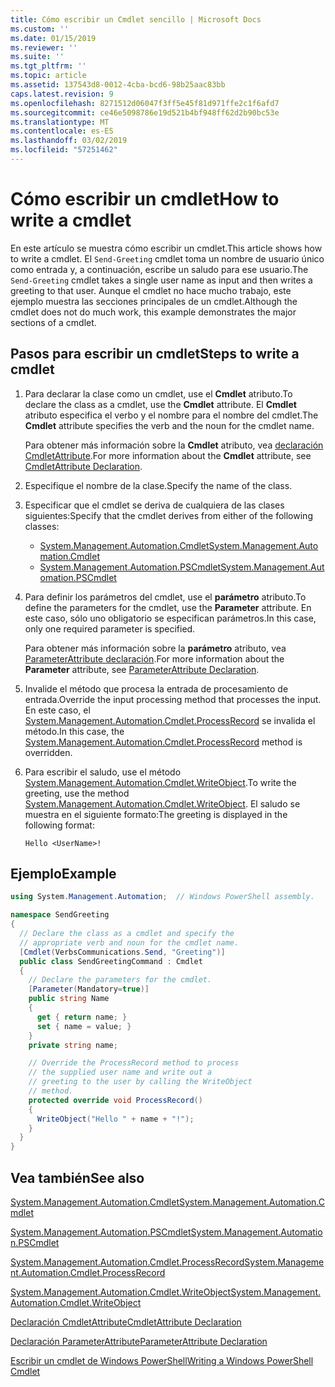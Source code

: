 ```yaml
---
title: Cómo escribir un Cmdlet sencillo | Microsoft Docs
ms.custom: ''
ms.date: 01/15/2019
ms.reviewer: ''
ms.suite: ''
ms.tgt_pltfrm: ''
ms.topic: article
ms.assetid: 137543d8-0012-4cba-bcd6-98b25aac83bb
caps.latest.revision: 9
ms.openlocfilehash: 8271512d06047f3ff5e45f81d971ffe2c1f6afd7
ms.sourcegitcommit: ce46e5098786e19d521b4bf948ff62d2b90bc53e
ms.translationtype: MT
ms.contentlocale: es-ES
ms.lasthandoff: 03/02/2019
ms.locfileid: "57251462"
---
```

# <a name="how-to-write-a-cmdlet"></a><span data-ttu-id="32f55-102">Cómo escribir un cmdlet</span><span class="sxs-lookup"><span data-stu-id="32f55-102">How to write a cmdlet</span></span>

<span data-ttu-id="32f55-103">En este artículo se muestra cómo escribir un cmdlet.</span><span class="sxs-lookup"><span data-stu-id="32f55-103">This article shows how to write a cmdlet.</span></span> <span data-ttu-id="32f55-104">El `Send-Greeting` cmdlet toma un nombre de usuario único como entrada y, a continuación, escribe un saludo para ese usuario.</span><span class="sxs-lookup"><span data-stu-id="32f55-104">The `Send-Greeting` cmdlet takes a single user name as input and then writes a greeting to that user.</span></span> <span data-ttu-id="32f55-105">Aunque el cmdlet no hace mucho trabajo, este ejemplo muestra las secciones principales de un cmdlet.</span><span class="sxs-lookup"><span data-stu-id="32f55-105">Although the cmdlet does not do much work, this example demonstrates the major sections of a cmdlet.</span></span>

## <a name="steps-to-write-a-cmdlet"></a><span data-ttu-id="32f55-106">Pasos para escribir un cmdlet</span><span class="sxs-lookup"><span data-stu-id="32f55-106">Steps to write a cmdlet</span></span>

1. <span data-ttu-id="32f55-107">Para declarar la clase como un cmdlet, use el **Cmdlet** atributo.</span><span class="sxs-lookup"><span data-stu-id="32f55-107">To declare the class as a cmdlet, use the **Cmdlet** attribute.</span></span> <span data-ttu-id="32f55-108">El **Cmdlet** atributo especifica el verbo y el nombre para el nombre del cmdlet.</span><span class="sxs-lookup"><span data-stu-id="32f55-108">The **Cmdlet** attribute specifies the verb and the noun for the cmdlet name.</span></span>

   <span data-ttu-id="32f55-109">Para obtener más información sobre la **Cmdlet** atributo, vea [declaración CmdletAttribute](cmdlet-attribute-declaration.md).</span><span class="sxs-lookup"><span data-stu-id="32f55-109">For more information about the **Cmdlet** attribute, see [CmdletAttribute Declaration](cmdlet-attribute-declaration.md).</span></span>

2. <span data-ttu-id="32f55-110">Especifique el nombre de la clase.</span><span class="sxs-lookup"><span data-stu-id="32f55-110">Specify the name of the class.</span></span>

3. <span data-ttu-id="32f55-111">Especificar que el cmdlet se deriva de cualquiera de las clases siguientes:</span><span class="sxs-lookup"><span data-stu-id="32f55-111">Specify that the cmdlet derives from either of the following classes:</span></span>

   * [<span data-ttu-id="32f55-112">System.Management.Automation.Cmdlet</span><span class="sxs-lookup"><span data-stu-id="32f55-112">System.Management.Automation.Cmdlet</span></span>](/dotnet/api/System.Management.Automation.Cmdlet)
   * [<span data-ttu-id="32f55-113">System.Management.Automation.PSCmdlet</span><span class="sxs-lookup"><span data-stu-id="32f55-113">System.Management.Automation.PSCmdlet</span></span>](/dotnet/api/System.Management.Automation.PSCmdlet)

4. <span data-ttu-id="32f55-114">Para definir los parámetros del cmdlet, use el **parámetro** atributo.</span><span class="sxs-lookup"><span data-stu-id="32f55-114">To define the parameters for the cmdlet, use the **Parameter** attribute.</span></span> <span data-ttu-id="32f55-115">En este caso, sólo uno obligatorio se especifican parámetros.</span><span class="sxs-lookup"><span data-stu-id="32f55-115">In this case, only one required parameter is specified.</span></span>

   <span data-ttu-id="32f55-116">Para obtener más información sobre la **parámetro** atributo, vea [ParameterAttribute declaración](parameter-attribute-declaration.md).</span><span class="sxs-lookup"><span data-stu-id="32f55-116">For more information about the **Parameter** attribute, see [ParameterAttribute Declaration](parameter-attribute-declaration.md).</span></span>

5. <span data-ttu-id="32f55-117">Invalide el método que procesa la entrada de procesamiento de entrada.</span><span class="sxs-lookup"><span data-stu-id="32f55-117">Override the input processing method that processes the input.</span></span> <span data-ttu-id="32f55-118">En este caso, el [System.Management.Automation.Cmdlet.ProcessRecord](/dotnet/api/System.Management.Automation.Cmdlet.ProcessRecord) se invalida el método.</span><span class="sxs-lookup"><span data-stu-id="32f55-118">In this case, the [System.Management.Automation.Cmdlet.ProcessRecord](/dotnet/api/System.Management.Automation.Cmdlet.ProcessRecord) method is overridden.</span></span>

6. <span data-ttu-id="32f55-119">Para escribir el saludo, use el método [System.Management.Automation.Cmdlet.WriteObject](/dotnet/api/System.Management.Automation.Cmdlet.WriteObject).</span><span class="sxs-lookup"><span data-stu-id="32f55-119">To write the greeting, use the method [System.Management.Automation.Cmdlet.WriteObject](/dotnet/api/System.Management.Automation.Cmdlet.WriteObject).</span></span>
   <span data-ttu-id="32f55-120">El saludo se muestra en el siguiente formato:</span><span class="sxs-lookup"><span data-stu-id="32f55-120">The greeting is displayed in the following format:</span></span>

   ```Output
   Hello <UserName>!
   ```

## <a name="example"></a><span data-ttu-id="32f55-121">Ejemplo</span><span class="sxs-lookup"><span data-stu-id="32f55-121">Example</span></span>

```csharp
using System.Management.Automation;  // Windows PowerShell assembly.

namespace SendGreeting
{
  // Declare the class as a cmdlet and specify the
  // appropriate verb and noun for the cmdlet name.
  [Cmdlet(VerbsCommunications.Send, "Greeting")]
  public class SendGreetingCommand : Cmdlet
  {
    // Declare the parameters for the cmdlet.
    [Parameter(Mandatory=true)]
    public string Name
    {
      get { return name; }
      set { name = value; }
    }
    private string name;

    // Override the ProcessRecord method to process
    // the supplied user name and write out a
    // greeting to the user by calling the WriteObject
    // method.
    protected override void ProcessRecord()
    {
      WriteObject("Hello " + name + "!");
    }
  }
}
```

## <a name="see-also"></a><span data-ttu-id="32f55-122">Vea también</span><span class="sxs-lookup"><span data-stu-id="32f55-122">See also</span></span>

[<span data-ttu-id="32f55-123">System.Management.Automation.Cmdlet</span><span class="sxs-lookup"><span data-stu-id="32f55-123">System.Management.Automation.Cmdlet</span></span>](/dotnet/api/System.Management.Automation.Cmdlet)

[<span data-ttu-id="32f55-124">System.Management.Automation.PSCmdlet</span><span class="sxs-lookup"><span data-stu-id="32f55-124">System.Management.Automation.PSCmdlet</span></span>](/dotnet/api/System.Management.Automation.PSCmdlet)

[<span data-ttu-id="32f55-125">System.Management.Automation.Cmdlet.ProcessRecord</span><span class="sxs-lookup"><span data-stu-id="32f55-125">System.Management.Automation.Cmdlet.ProcessRecord</span></span>](/dotnet/api/System.Management.Automation.Cmdlet.ProcessRecord)

[<span data-ttu-id="32f55-126">System.Management.Automation.Cmdlet.WriteObject</span><span class="sxs-lookup"><span data-stu-id="32f55-126">System.Management.Automation.Cmdlet.WriteObject</span></span>](/dotnet/api/System.Management.Automation.Cmdlet.WriteObject)

[<span data-ttu-id="32f55-127">Declaración CmdletAttribute</span><span class="sxs-lookup"><span data-stu-id="32f55-127">CmdletAttribute Declaration</span></span>](cmdlet-attribute-declaration.md)

[<span data-ttu-id="32f55-128">Declaración ParameterAttribute</span><span class="sxs-lookup"><span data-stu-id="32f55-128">ParameterAttribute Declaration</span></span>](parameter-attribute-declaration.md)

[<span data-ttu-id="32f55-129">Escribir un cmdlet de Windows PowerShell</span><span class="sxs-lookup"><span data-stu-id="32f55-129">Writing a Windows PowerShell Cmdlet</span></span>](writing-a-windows-powershell-cmdlet.md)